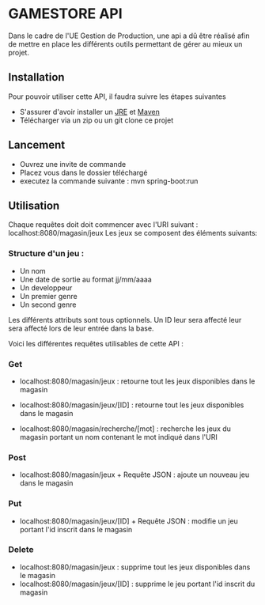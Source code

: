 # GAMESTORE API
Dans le cadre de l'UE Gestion de Production, une api a dû être réalisé 
afin de mettre en place les différents outils permettant de gérer au 
mieux un projet.

## Installation
Pour pouvoir utiliser cette API, il faudra suivre les étapes suivantes
* S'assurer d'avoir installer un [JRE](https://www.oracle.com/technetwork/java/javase/downloads/jre8-downloads-2133155.html) et [Maven](https://maven.apache.org/install.html)
* Télécharger via un zip ou un git clone ce projet

## Lancement
* Ouvrez une invite de commande
* Placez vous dans le dossier téléchargé
* executez la commande suivante : mvn spring-boot:run

## Utilisation

Chaque requêtes doit doit commencer avec l'URI suivant : localhost:8080/magasin/jeux
Les jeux se composent des éléments suivants:

### Structure d'un jeu :
* Un nom
* Une date de sortie au format jj/mm/aaaa
* Un developpeur
* Un premier genre
* Un second genre

Les différents attributs sont tous optionnels. Un ID leur sera affecté leur sera affecté lors de leur entrée dans la base.

Voici les différentes requêtes utilisables de cette API :

### Get
* localhost:8080/magasin/jeux : retourne tout les jeux disponibles dans le magasin
* localhost:8080/magasin/jeux/[ID] : retourne tout les jeux disponibles dans le magasin

* localhost:8080/magasin/recherche/[mot] : recherche les jeux du magasin portant un nom contenant le mot indiqué dans l'URI

### Post
* localhost:8080/magasin/jeux + Requête JSON : ajoute un nouveau jeu dans le magasin 

### Put
* localhost:8080/magasin/jeux/[ID] + Requête JSON : modifie un jeu portant l'id inscrit dans le magasin

### Delete
* localhost:8080/magasin/jeux : supprime tout les jeux disponibles dans le magasin
* localhost:8080/magasin/jeux/[ID] : supprime le jeu portant l'id inscrit du magasin
